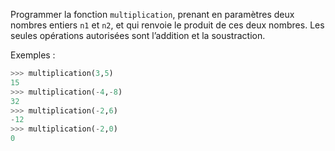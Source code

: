 Programmer la fonction `multiplication`, prenant en paramètres deux nombres entiers
`n1` et `n2`, et qui renvoie le produit de ces deux nombres.
Les seules opérations autorisées sont l’addition et la soustraction. 

Exemples :
```python
>>> multiplication(3,5)
15
>>> multiplication(-4,-8)
32
>>> multiplication(-2,6)
-12
>>> multiplication(-2,0)
0
```